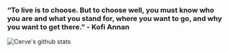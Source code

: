 ### “To live is to choose. But to choose well, you must know who you are and what you stand for, where you want to go, and why you want to get there.” - Kofi Annan

<!--
**cerver1/cerver1** is a ✨ _special_ ✨ repository because its `README.md` (this file) appears on your GitHub profile.

Here are some ideas to get you started:

- 🔭 I’m currently working on ...
- 🌱 I’m currently learning ...
- 👯 I’m looking to collaborate on ...
- 🤔 I’m looking for help with ...
- 💬 Ask me about ...
- 📫 How to reach me: ...
- 😄 Pronouns: ...

-->
  
![Cerve's github stats](https://github-readme-stats.vercel.app/api?username=cerver1&show_icons=true)
